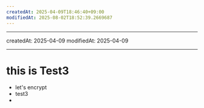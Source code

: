```yaml
---
createdAt: 2025-04-09T18:46:40+09:00
modifiedAt: 2025-08-02T18:52:39.2669687
---
```

---
createdAt: 2025-04-09
modifiedAt: 2025-04-09

---

# this is Test3
-  let's encrypt
-  test3
- 

